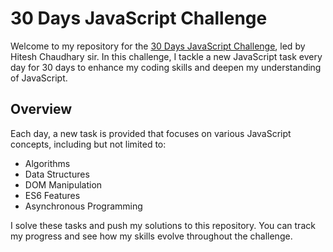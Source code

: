 # 30 Days JavaScript Challenge

Welcome to my repository for the [30 Days JavaScript Challenge]("https://courses.chaicode.com/learn/home/30-days-of-Javascript-challenge/30-days-javascript-challenge/section/515627/lesson/3197208"), led by Hitesh Chaudhary sir. In this challenge, I tackle a new JavaScript task every day for 30 days to enhance my coding skills and deepen my understanding of JavaScript.

## Overview

Each day, a new task is provided that focuses on various JavaScript concepts, including but not limited to:
- Algorithms
- Data Structures
- DOM Manipulation
- ES6 Features
- Asynchronous Programming

I solve these tasks and push my solutions to this repository. You can track my progress and see how my skills evolve throughout the challenge.
